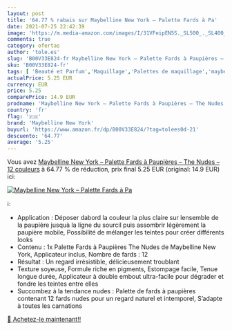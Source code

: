 ```yaml
---
layout: post
title: '64.77 % rabais sur Maybelline New York – Palette Fards à Pa'
date: 2021-07-25 22:42:39
image: 'https://m.media-amazon.com/images/I/31VFeipEN5S._SL500_._SL400_.jpg'
comments: true
category: ofertas
author: 'tole.es'
slug: 'B00V33E824-fr Maybelline New York – Palette Fards à Paupières – The...'
sku: 'B00V33E824-fr'
tags: [ 'Beauté et Parfum','Maquillage','Palettes de maquillage','maybelline new york', ]
actualPrice: 5.25 EUR
currency: EUR
price: 5.25
comparePrice: 14.9 EUR
prodname: 'Maybelline New York – Palette Fards à Paupières – The Nudes – 12 couleurs'
country: 'fr'
flag: '🇫🇷'
brand: 'Maybelline New York'
buyurl: 'https://www.amazon.fr/dp/B00V33E824/?tag=tolees0d-21'
descuento: '64.77'
average: '5.25'
---
```


Vous avez [Maybelline New York – Palette Fards à Paupières – The Nudes – 12 couleurs](https://www.amazon.fr/dp/B00V33E824/?tag=tolees0d-21)  à  64.77 % de réduction, prix final  5.25 EUR (original: 14.9 EUR) ici:

[![Maybelline New York – Palette Fards à Pa](https://m.media-amazon.com/images/I/31VFeipEN5S._SL500_._SL400_.jpg)](https://www.amazon.fr/dp/B00V33E824/?tag=tolees0d-21)

ℹ️:

- Application : Déposer dabord la couleur la plus claire sur lensemble de la paupière jusquà la ligne du sourcil puis assombrir légèrement la paupière mobile, Possibilité de mélanger les teintes pour créer différents looks
- Contenu : 1x Palette Fards à Paupières The Nudes de Maybelline New York, Applicateur inclus, Nombre de fards : 12
- Résultat : Un regard irrésistible, délicieusement troublant
- Texture soyeuse, Formule riche en pigments, Estompage facile, Tenue longue durée, Applicateur à double embout ultra-facile pour dégrader et fondre les teintes entre elles
- Succombez à la tendance nudes : Palette de fards à paupières contenant 12 fards nudes pour un regard naturel et intemporel, S’adapte à toutes les carnations

[🛒 Achetez-le maintenant!!](https://www.amazon.fr/dp/B00V33E824/?tag=tolees0d-21)
